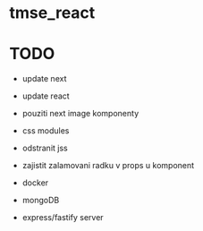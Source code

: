 # tmse_react


# TODO
- update next
- update react
- pouziti next image komponenty
- css modules
- odstranit jss
- zajistit zalamovani radku v props u komponent

- docker
- mongoDB
- express/fastify server